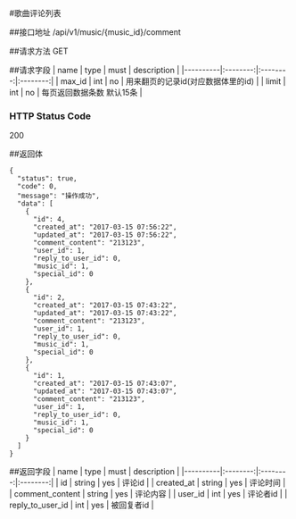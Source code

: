 #歌曲评论列表

##接口地址
/api/v1/music/{music_id}/comment

##请求方法
GET

##请求字段
| name     | type     | must     | description |
|----------|:--------:|:--------:|:--------:|
| max_id   | int      | no       | 用来翻页的记录id(对应数据体里的id) |
| limit    | int      | no       | 每页返回数据条数 默认15条 |

### HTTP Status Code

200

##返回体
```json5
{
  "status": true,
  "code": 0,
  "message": "操作成功",
  "data": [
    {
      "id": 4,
      "created_at": "2017-03-15 07:56:22",
      "updated_at": "2017-03-15 07:56:22",
      "comment_content": "213123",
      "user_id": 1,
      "reply_to_user_id": 0,
      "music_id": 1,
      "special_id": 0
    },
    {
      "id": 2,
      "created_at": "2017-03-15 07:43:22",
      "updated_at": "2017-03-15 07:43:22",
      "comment_content": "213123",
      "user_id": 1,
      "reply_to_user_id": 0,
      "music_id": 1,
      "special_id": 0
    },
    {
      "id": 1,
      "created_at": "2017-03-15 07:43:07",
      "updated_at": "2017-03-15 07:43:07",
      "comment_content": "213123",
      "user_id": 1,
      "reply_to_user_id": 0,
      "music_id": 1,
      "special_id": 0
    }
  ]
}
```
##返回字段
| name     | type     | must     | description |
|----------|:--------:|:--------:|:--------:|
| id       | string   | yes      | 评论id |
| created_at | string | yes      | 评论时间 |
| comment_content | string | yes | 评论内容 |
| user_id  | int      | yes      | 评论者id |
| reply_to_user_id | int | yes   | 被回复者id |